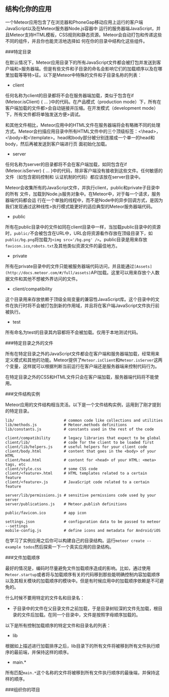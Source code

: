 结构化你的应用
-----------------

一个Meteor应用包含了在浏览器和PhoneGap移动应用上运行的客户端JavaScript以及在Meteor服务器Node.js容器中 运行的服务器端JavaScript，并且Meteor支持HTML模板，CSS规则和静态资源。Meteor会自动打包和传递这些不同的组件，并且你也能灵活地选择如
何在你的目录中结构化这些组件。

###特定目录

在默认情况下，Meteor应用目录下的所有JavaScript文件都会被打包并发送到客户端和>服务器端。但是有些文件和子目录的命名会影响它们的加载顺序以及在哪里加载等等特>征。以下是Meteor中特殊的文件和子目录名称的列表：
- client

任何名称为client的目录都将不会在服务器端加载，类似于包含在if (Meteor.isClient) { ... }中的代码。在产品模式（production mode）下，所有在客户端加载的文件都>会自动链接并压缩。在开发模式（development mode）下，所有文件都将单独发送方便>调试。

和其他文件相比，Meteor应用中的HTML文件在服务器端将会有略微不同的处理方式。Meteor会扫描应用目录中所有HTML文件中的三个顶级标签：<\head>，<\body>和<\template>。head和body部分被分别连接成一个单一的head和body，然后再被发送到客户端进行页
面初始化加载。

- server

任何名称为server的目录都将不会在客户端加载，如同包含在if (Meteor.isServer) { ... }中的代码，除非客户端没有接收到这些文件。任何敏感的文件（如包含密码控制和
认证机制的代码）都应该放在server目录中。

Meteor会收集所有的JavaScript文件，并执行client，public和private子目录中的所有
文件，加载到Node.js服务对象中。在Meteor中，对于每一个请求，服务器端代码都会运
行在一个单独的线程中，而不是Node中的异步回调方式，是因为我们发现通过这种线性>执行模式能更好的适应典型的Meteor服务器端代码。

- public

所有在public目录中的文件如同在client目录中一样，当加载public目录中的资源时，`public/`不会被包含在URL中，URL会将资源看作存放在顶级目录下，如`public/bg.png`将加载为`<img src='/bg.png' />`。public目录是用来存放`favicon.ico`,`robots.txt`及其他类似资源文件的最佳地方。

- private

所有在private目录中的文件只能被服务器端代码访问，并且能通过`[Assets](http://docs.meteor.com/#/full/assets)`API加载。这里可以用来存放个人数据文件和其他不想被外界访问的文件。

- client/compatibility

这个目录用来存放依赖于顶级全局变量的兼容性JavaScript库。这个目录中的文件在执行时将不会被打包到新的作用域，并且将在客户端JavaScript文件执行前被执行。

- test

所有命名为test的目录其内容都将不会被加载。仅用于本地测试代码。

###特定目录之外的文件

所有在特定目录之外的JavaScript文件都会在客户端和服务器端加载，经常用来定义模式和其他的功能。Meteor提供了`Meteor.isClient`和`Meteor.isServer`这两个变量，这样就可以根据判断当前运行在客户端还是服务器端来控制代码行为。

在特定目录之外的CSS和HTML文件只会在客户端加载，服务器端代码将不能使用。

###文件结构实例

Meteor应用的文件结构相当灵活。以下是一个文件结构实例，运用到了刚才提到的特定目录。

```
lib/                      # common code like collections and utilities
lib/methods.js            # Meteor.methods definitions
lib/constants.js          # constants used in the rest of the code

client/compatibility      # legacy libraries that expect to be global
client/lib/               # code for the client to be loaded first
client/lib/helpers.js     # useful helpers for your client code
client/body.html          # content that goes in the <body> of your HTML
client/head.html          # content for <head> of your HTML: <meta> tags, etc
client/style.css          # some CSS code
client/<feature>.html     # HTML templates related to a certain feature
client/<feature>.js       # JavaScript code related to a certain feature

server/lib/permissions.js # sensitive permissions code used by your server
server/publications.js    # Meteor.publish definitions

public/favicon.ico        # app icon

settings.json             # configuration data to be passed to meteor --settings
mobile-config.js          # define icons and metadata for Android/iOS

```

在学习了实例应用之后你可以构建自己的目录结构。运行`meteor create --example todos`然后探索一下一个真实应用的目录结构。


###文件加载顺序

最好的情况是，编码时尽量避免文件加载顺序造成的影响。比如，通过使用`Meteor.startup`或者将与加载顺序有关的代码移到那些能明确控制内容加载顺序以及其相关模块的加载顺序的模块中。但是有时候应用中的加载顺序依赖是不可避免的。

什么时候不要用特定的文件名和目录名：
- 子目录中的文件在父目录文件之前加载，于是目录树较深的文件先加载，根目录的文件后加载。在同一个目录中，文件是按照字母顺序加载的。

以下是所有控制加载顺序的特定文件和目录名的列表：

- lib

根据如上描述进行加载排序之后，lib目录下的所有文件将被移到所有文件执行顺序的最前端，并保持这样的顺序。

- main.*

所有匹配`main.*`这个名称的文件将被移到所有文件执行顺序的最後端，并保持这样的顺序。

###组织你的项目


